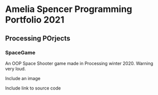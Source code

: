 # Amelia Spencer Programming Portfolio 2021

## Processing POrjects

### SpaceGame
An OOP Space Shooter game made in Processing winter 2020. Warning very loud.

Include an image

Include link to source code
